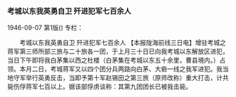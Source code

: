 ### 考城以东我英勇自卫  歼进犯军七百余人

1946-09-07
第1版()
专栏：

　　考城以东我英勇自卫
    歼进犯军七百余人
    【本报陇海前线三日电】增驻考城之蒋军第三师所部三旅与二十旅各一团，于上月三十日已向我考城以东解放区进犯，当日下午即将我白茅集以西之杜楼（白茅集在考城以东五十余里，曹县境内。）占领。本月二日，考城蒋军又以四个团分兵两路向白茅、大砦一线之我军进犯。我当地守军举行英勇反击，当即予第十军赵锡田之第三旅（原师改称）重大打击，计共毙伤俘蒋军七百以上。据该部俘虏谈称：其第九团团长已被我击毙。
